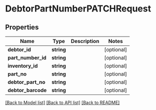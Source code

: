 # DebtorPartNumberPATCHRequest

## Properties
Name | Type | Description | Notes
------------ | ------------- | ------------- | -------------
**debtor_id** | **string** |  | [optional] 
**part_number_id** | **string** |  | [optional] 
**inventory_id** | **string** |  | [optional] 
**part_no** | **string** |  | [optional] 
**debtor_part_no** | **string** |  | [optional] 
**debtor_barcode** | **string** |  | [optional] 

[[Back to Model list]](../README.md#documentation-for-models) [[Back to API list]](../README.md#documentation-for-api-endpoints) [[Back to README]](../README.md)


